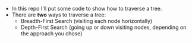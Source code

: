 * In this repo I'll put some code to show how to traverse a tree.
* There are **two** ways to traverse a tree:
    * Breadth-First Search (visiting each node horizontally)
    * Depth-First Search (going up or down visiting nodes, depending on the approach you chose)